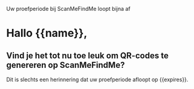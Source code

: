 Uw proefperiode bij ScanMeFindMe loopt bijna af

<h1>Hallo {{name}},</h1>
<h2> Vind je het tot nu toe leuk om QR-codes te genereren op ScanMeFindMe?</h2>
<p> Dit is slechts een herinnering dat uw proefperiode afloopt op {{expires}}.</p>
